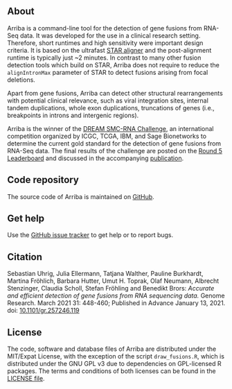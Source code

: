 About
-----

Arriba is a command-line tool for the detection of gene fusions from RNA-Seq data. It was developed for the use in a clinical research setting. Therefore, short runtimes and high sensitivity were important design criteria. It is based on the ultrafast [STAR aligner](https://github.com/alexdobin/STAR) and the post-alignment runtime is typically just ~2 minutes. In contrast to many other fusion detection tools which build on STAR, Arriba does not require to reduce the `alignIntronMax` parameter of STAR to detect fusions arising from focal deletions.

Apart from gene fusions, Arriba can detect other structural rearrangements with potential clinical relevance, such as viral integration sites, internal tandem duplications, whole exon duplications, truncations of genes (i.e., breakpoints in introns and intergenic regions).

Arriba is the winner of the [DREAM SMC-RNA Challenge](https://www.synapse.org/SMC_RNA), an international competition organized by ICGC, TCGA, IBM, and Sage Bionetworks to determine the current gold standard for the detection of gene fusions from RNA-Seq data. The final results of the challenge are posted on the [Round 5 Leaderboard](https://www.synapse.org/#!Synapse:syn2813589/wiki/588511) and discussed in the accompanying [publication](https://doi.org/10.1016/j.cels.2021.05.021).

Code repository
---------------

The source code of Arriba is maintained on [GitHub](https://github.com/suhrig/arriba).

Get help
--------

Use the [GitHub issue tracker](https://github.com/suhrig/arriba/issues) to get help or to report bugs.

Citation
--------

Sebastian Uhrig, Julia Ellermann, Tatjana Walther, Pauline Burkhardt, Martina Fröhlich, Barbara Hutter, Umut H. Toprak, Olaf Neumann, Albrecht Stenzinger, Claudia Scholl, Stefan Fröhling and Benedikt Brors: *Accurate and efficient detection of gene fusions from RNA sequencing data.* Genome Research. March 2021 31: 448-460; Published in Advance January 13, 2021. doi: [10.1101/gr.257246.119](https://doi.org/10.1101/gr.257246.119)

License
-------

The code, software and database files of Arriba are distributed under the MIT/Expat License, with the exception of the script `draw_fusions.R`, which is distributed under the GNU GPL v3 due to dependencies on GPL-licensed R packages. The terms and conditions of both licenses can be found in the [LICENSE file](https://raw.githubusercontent.com/suhrig/arriba/master/LICENSE).

